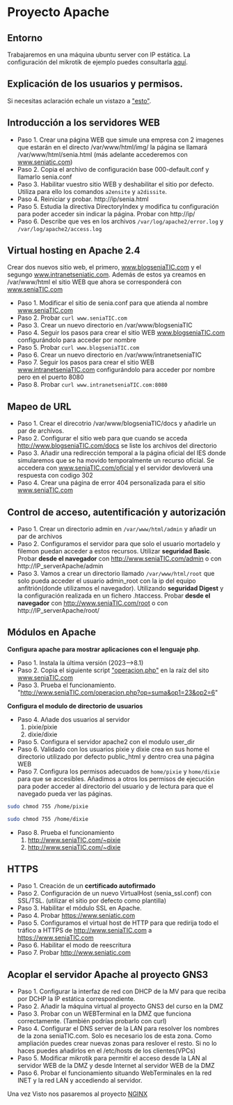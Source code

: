 # Proyecto Apache
## Entorno
Trabajaremos en una máquina ubuntu server con IP estática.
La configuración del mikrotik de ejemplo puedes consultarla [aquí](./mikrotik/conf_mikrotik.md).
## Explicación de los usuarios y permisos.
Si necesitas aclaración echale un vistazo a ["esto"](./usuariosypermisos.md).

## Introducción a los servidores WEB
* Paso 1. Crear una página WEB que simule una empresa con 2 imagenes que estarán en el directo /var/www/html/img/ la página se llamará  /var/www/html/senia.html (más adelante accederemos con www.seniatic.com)
* Paso 2. Copia el archivo de configuración base 000-default.conf y llamarlo senia.conf
* Paso 3. Habilitar vuestro sitio WEB y deshabilitar el sitio por defecto. Utiliza para ello los comandos `a2ensite` y `a2dissite`.
* Paso 4. Reiniciar y probar. http://ip/senia.html
* Paso 5. Estudia la directiva DirectoryIndex y modifica tu configuración para poder acceder sin indicar la página. Probar con http://ip/
* Paso 6. Describe que ves en los archivos `/var/log/apache2/error.log` y  `/var/log/apache2/access.log` 

## Virtual hosting en Apache 2.4
Crear dos nuevos sitio web, el primero, www.blogseniaTIC.com y el segungo www.intranetseniatic.com. Además de estos ya creamos en /var/www/html el sitio WEB que ahora se corresponderá con www.seniaTIC.com
* Paso 1. Modificar el sitio de senia.conf para que atienda al nombre www.seniaTIC.com
* Paso 2. Probar `curl www.seniaTIC.com` 
* Paso 3. Crear un nuevo directorio en /var/www/blogseniaTIC
* Paso 4. Seguir los pasos para crear el sitio WEB www.blogseniaTIC.com configurándolo para acceder por nombre
* Paso 5. Probar `curl www.blogseniaTIC.com`
* Paso 6. Crear un nuevo directorio en /var/www/intranetseniaTIC
* Paso 7. Seguir los pasos para crear el sitio WEB www.intranetseniaTIC.com configurándolo para acceder por nombre pero en el puerto 8080
* Paso 8. Probar `curl www.intranetseniaTIC.com:8080`

## Mapeo de URL
* Paso 1. Crear el direcotrio /var/www/blogseniaTIC/docs y añadirle un par de archivos.
* Paso 2. Configurar el sitio web para que cuando se acceda http://www.blogseniaTIC.com/docs se liste los archivos del directorio
* Paso 3. Añadir una redirección temporal a la página oficial del IES donde simularemos que se ha movido temporalmente un recurso oficial. Se accedera con www.seniaTIC.com/oficial y el servidor devloverá una respuesta con codigo 302
* Paso 4. Crear una página de error 404 personalizada para el sitio www.seniaTIC.com
  

## Control de acceso, autentificación y autorización
* Paso 1. Crear un directorio admin en `/var/www/html/admin` y añadir un par de archivos
* Paso 2. Configuramos el servidor para que solo el usuario mortadelo y filemon puedan acceder a estos recursos. Utilizar **seguridad Basic**. Probar **desde el navegador** con http://www.seniaTIC.com/admin o con http://IP_serverApache/admin
* Paso 3. Vamos a crear un directorio llamado `/var/www/html/root` que solo pueda acceder el usuario admin_root con la ip del equipo anfitrión(donde utilizamos el navegador). Utilizando **seguridad Digest** y la configuración realizada en un fichero .htaccess. Probar **desde el navegador** con  http://www.seniaTIC.com/root o con http://IP_serverApache/root/

## Módulos en Apache
**Configura apache para mostrar aplicaciones con el lenguaje php**. 
* Paso 1. Instala la última versión (2023-->8.1)
* Paso 2. Copia el siguiente script ["operacion.php"](./operacion.php) en la raíz del sito www.seniaTIC.com
* Paso 3. Prueba el funcionamiento. "http://www.seniaTIC.com/operacion.php?op=suma&op1=23&op2=6"

**Configura el modulo de directorio de usuarios**
* Paso 4. Añade dos usuarios al servidor
    1. pixie/pixie
    2. dixie/dixie
* Paso 5. Configura el servidor apache2 con el modulo user_dir
* Paso 6. Validado con los usuarios pixie y dixie crea en sus home el directorio utilizado por defecto public_html y dentro crea una página WEB
* Paso 7. Configura los permisos adecuados de  `home/pixie` y `home/dixie` para que se accesibles. Añadimos a otros los permisos de ejecución para poder acceder al directorio del usuario y de lectura para que el navegado pueda ver las páginas.
```sh
sudo chmod 755 /home/pixie
```
```sh
sudo chmod 755 /home/dixie
```

* Paso 8. Prueba el funcionamiento
    1. http://www.seniaTIC.com/~pixie
    2. http://www.seniaTIC.com/~dixie

## HTTPS
* Paso 1. Creación de un **certificado autofirmado**
* Paso 2. Configuración de un nuevo VirtualHost (senia_ssl.conf) con SSL/TSL. (utilizar el sitio por defecto como plantilla)
* Paso 3. Habilitar el módulo SSL en Apache.
* Paso 4. Probar https://www.seniatic.com
* Paso 5. Configuramos el virtual host de HTTP para que redirija todo el tráfico a HTTPS de http://www.seniaTIC.com a https://www.seniaTIC.com
* Paso 6. Habilitar el modo de reescritura
* Paso 7. Probar http://www.seniatic.com

## Acoplar el servidor Apache al proyecto GNS3
* Paso 1. Configurar la interfaz de red con DHCP de la MV para que reciba por DCHP la IP estática correspondiente.
* Paso 2. Añadir la máquina virtual al proyecto GNS3 del curso en la DMZ
* Paso 3. Probar con un WEBTerminal en la DMZ que funciona correctamente. (También podrías probarlo con curl)
* Paso 4. Configurar el DNS server de la LAN para resolver los nombres de la zona seniaTIC.com. Solo es necesario los de esta zona. Como ampliación puedes crear nuevas zonas para reslover el resto. Si no lo haces puedes añadirlos en el /etc/hosts de los clientes(VPCs)
* Paso 5. Modificar mikrotik para permitir el acceso desde la LAN al servidor WEB de la DMZ y desde Internet al servidor WEB de la DMZ
* Paso 6. Probar el funcionamiento situando WebTerminales en la red INET y la red LAN y accediendo al servidor.


Una vez Visto nos pasaremos al proyecto [NGINX](nginx/readme.md)